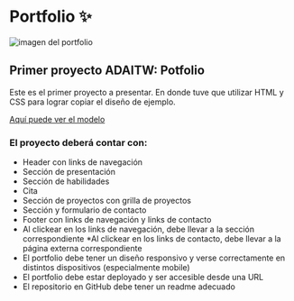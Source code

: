 # Portfolio :sparkles:

![imagen del portfolio](https://i.imgur.com/RclxOmC.png)

## Primer proyecto ADAITW: Potfolio

Este es el primer proyecto a presentar. En donde tuve que utilizar HTML y CSS para lograr copiar el diseño de ejemplo.

[Aquí puede ver el modelo](https://frontend-proyecto-portfolio.adaitw.org/)

### El proyecto deberá contar con:

* Header con links de navegación
* Sección de presentación
* Sección de habilidades
* Cita
* Sección de proyectos con grilla de proyectos
* Sección y formulario de contacto
* Footer con links de navegación y links de contacto
* Al clickear en los links de navegación, debe llevar a la sección correspondiente
*Al clickear en los links de contacto, debe llevar a la página externa correspondiente
* El portfolio debe tener un diseño responsivo y verse correctamente en distintos dispositivos (especialmente mobile)
* El portfolio debe estar deployado y ser accesible desde una URL
* El repositorio en GitHub debe tener un readme adecuado
